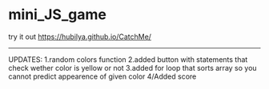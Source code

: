 # mini_JS_game
try it out
https://hubilya.github.io/CatchMe/
___________________________________________________________
UPDATES:
1.random colors function
2.added button with statements that check wether color is yellow or not
3.added for loop that sorts array so you cannot predict appearence of given color
4/Added score 
